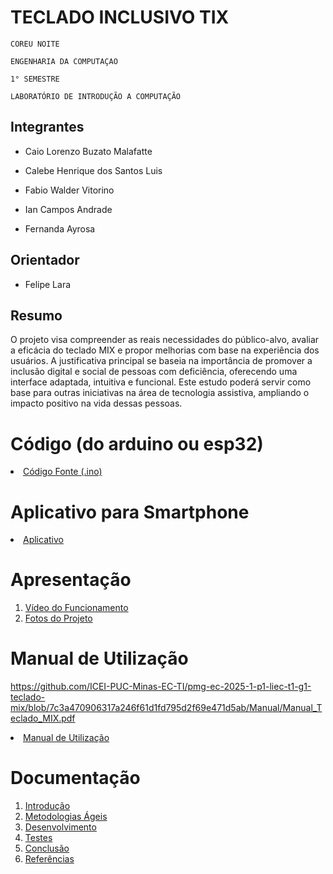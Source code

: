 # TECLADO INCLUSIVO TIX

`COREU NOITE`

`ENGENHARIA DA COMPUTAÇAO `

`1° SEMESTRE `

`LABORATÓRIO DE INTRODUÇÃO A COMPUTAÇÃO`


## Integrantes

* Caio Lorenzo Buzato Malafatte

* Calebe Henrique dos Santos Luis
* Fabio Walder Vitorino
* Ian Campos Andrade 
* Fernanda Ayrosa 

## Orientador

* Felipe Lara 

## Resumo

O projeto visa compreender as reais necessidades do público-alvo, avaliar a eficácia do teclado MIX e propor melhorias com base na experiência dos usuários. A justificativa principal se baseia na importância de promover a inclusão digital e social de pessoas com deficiência, oferecendo uma interface adaptada, intuitiva e funcional. Este estudo poderá servir como base para outras iniciativas na área de tecnologia assistiva, ampliando o impacto positivo na vida dessas pessoas.


# Código (do arduino ou esp32)

<li><a href="Codigo/README.md"> Código Fonte (.ino)</a></li>

# Aplicativo para Smartphone

<li><a href="App/README.md"> Aplicativo </a></li>

# Apresentação

<ol>
<li><a href="Apresentacao/README.md"> Vídeo do Funcionamento</a></li>
<li><a href="Apresentacao/README.md"> Fotos do Projeto</a></li>
</ol>

# Manual de Utilização
https://github.com/ICEI-PUC-Minas-EC-TI/pmg-ec-2025-1-p1-liec-t1-g1-teclado-mix/blob/7c3a470906317a246f61d1fd795d2f69e471d5ab/Manual/Manual_Teclado_MIX.pdf
<li><a href="Manual/manual de utilização.md"> Manual de Utilização</a></li>


# Documentação

<ol>
<li><a href="Documentacao/01-Introducão.md"> Introdução</a></li>
<li><a href="Documentacao/02-Metodologias Ágeis.md"> Metodologias Ágeis</a></li>
<li><a href="Documentacao/03-Desenvolvimento.md"> Desenvolvimento </a></li>
<li><a href="Documentacao/04-Testes.md"> Testes </a></li>
<li><a href="Documentacao/05-Conclusão.md"> Conclusão </a></li>
<li><a href="Documentacao/06-Referências.md"> Referências </a></li>
</ol>

